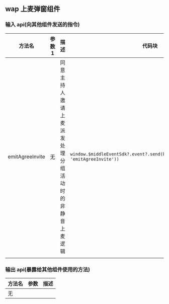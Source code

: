 ## wap 上麦弹窗组件

### 输入 api(向其他组件发送的指令)

| 方法名          | 参数 1 | 描述                                                     | 代码块                                                                               |
| --------------- | ------ | -------------------------------------------------------- | ------------------------------------------------------------------------------------ |
| emitAgreeInvite | 无     | 同意主持人邀请上麦派发<br>处理分组活动时的非静音上麦逻辑 | `window.$middleEventSdk?.event?.send(boxEventOpitons(this.cuid, 'emitAgreeInvite'))` |
|                 |

### 输出 api(暴露给其他组件使用的方法)

| 方法名 | 参数 | 描述 |
| ------ | ---- | ---- |
| 无     |      |      |
